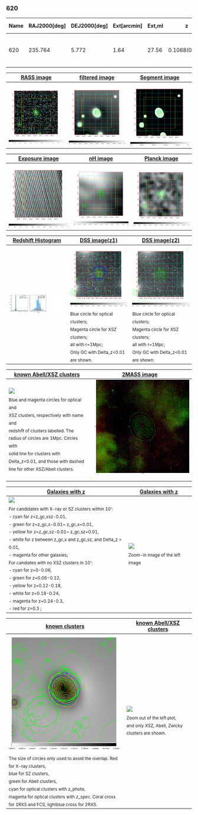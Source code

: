 <div STYLE="page-break-after: always;"></div>

### 620

|Name|RAJ2000[deg]|DEJ2000[deg] |Ext[arcmin]| Ext,ml | z | z_src| C|GC(XSZ,Delta_z<0.01)| GC(OPT,Delta_z<0.01)|GC| R_sig[arcmin] | R500[arcmin] | R500[Mpc]| CRsig[c/s] | CR500[c/s] |L500[1E44 erg/s]|F500[1E-12 erg/s/cm^2]| M500[1E14 Msun]|Tx[keV]|Cnt_sig|Beta|Rc[arcmin]|Comment|Alias|
|---|---|---|---|---|---|------|---|--------|---------|----------|---|---|---|---|---|---|---|---|---|---|---|---|---|---|
|620| 235.764| 5.772| 1.64| 27.56| 0.1068(0.005)| z1, z_xsz| B| F20, Tar| C, N, RM, W, Zw| C, F20, N, Tar, W| 10.750| 7.783| 0.913| 0.199(0.043)| 0.190(0.041)| 1.021(0.107)| 3.500(0.367)| 2.40(0.12)| 3.80(0.13)| 92.3| 0.874(-0.122+0.088)| 3.897(-0.753+0.549)| -| t035|

|[RASS image](../image/620/620_img.pdf)|[filtered image](../image/620/620_fil.pdf)|[Segment image](../image/620/620_seg.pdf)|
|-------------------|--------------------|-------------------|
| <img src="../image/620/620_img.png" width="300">  | <img src="../image/620/620_fil.png" width="300">   | <img src="../image/620/620_seg.png" width="300">  |

|[Exposure image](../image/620/620_mex.pdf)| [nH image](../image/620/620_nh.pdf)| [Planck image](../image/620/620_p.pdf)|
|-------------------|--------------------|-------------------|
|<img src="../image/620/620_mex.png" width="300">   | <img src="../image/620/620_nh.png" width="300">    | <img src="../image/620/620_p.png" width="300"> |

|[Redshift Histogram](../image/620/620_zg.pdf) | [DSS image(z1)](../image/620/620_dss_z1.pdf)      |  [DSS image(z2)](../image/620/620_dss_z2.pdf)    |
|-------------------|--------------------|-------------------|
|<img src="../image/620/620_zg.png" width="300"> |<img src="../image/620/620_dss_z1.png" width="300"> <sub><br>Blue circle for optical clusters; <br>Magenta circle for XSZ clusters; <br>all with r=1Mpc; <br>Only GC with Delta_z<0.01 are shown. </sub>| <img src="../image/620/620_dss_z2.png" width="300"><sub><br>Blue circle for optical clusters; <br>Magenta circle for XSZ clusters; <br>all with r=1Mpc; <br>Only GC with Delta_z<0.01 are shown. </sub> |

|[known Abell/XSZ clusters](../image/620/620_m.pdf) | [2MASS image](../image/620/620_2mass.pdf)      |
|-------------------|-------------------|
|<img src=../image/620/620_m.png width="300"> <br><sub>Blue and magenta circles for optical and <br>XSZ clusters, respectively with name and <br>redshift of clusters labelled. The <br>radius of circles are 1Mpc. Circles with <br>solid line for clusters with <br>Delta_z<0.01, and those with dashed <br>line for other XSZ/Abell clusters.        </sub>|<img src="../image/620/620_2mass.png" width="300">  |

|[Galaxies with z](../image/620/620_opt_ned.pdf) |[Galaxies with z](../image/620/620_opt_ned_zoom.pdf) |
|-------------------|-------------------|
| <img src=../image/620/620_opt_ned.png width="300"> <br><sub> For candidates with X-ray or SZ clusters within 10': <br> - cyan for z<z_gc,xsz-0.01, <br> - green for z=z_gc,x-0.01~ z_gc,x+0.01, <br> - yellow for z=z_gc,sz-0.01~ z_gc,sz+0.01, <br> - white for z between z_gc,x and z_gc,sz, and Delta_z > 0.01, <br> - magenta for other galaxies; <br>For candiates with no XSZ clusters in 10': <br> - cyan for z=0-0.06, <br> - green for z=0.06-0.12, <br> - yellow for z=0.12-0.18, <br> - white for z=0.18-0.24, <br> - magenta for z=0.24-0.3, <br> - red for z>0.3 ;  </sub>|<img src=../image/620/620_opt_ned_zoom.png width="300">  <br><sub> Zoom-in image of the left image</sub>|

|[known clusters](../image/620/620_gc.pdf) |[known Abell/XSZ clusters](../image/620/620_gc_large.pdf) |
|-------------------|-------------------|
| <img src=../image/620/620_gc.png width="300"> <br><sub> The size of circles only used to avoid the overlap. Red for X-ray clusters, <br> blue for SZ clusters, <br> green for Abell clusters, <br> cyan for optical clusters with z_photo, <br> magenta for optical clusters with z_spec. Coral cross for 1RXS and FCS, lightblue cross for 2RXS. </sub>|<img src=../image/620/620_gc_large.png width="300"> <br><sub> Zoom out of the left plot, <br> and only XSZ, Abell, Zwicky clusters are shown. </sub> |



